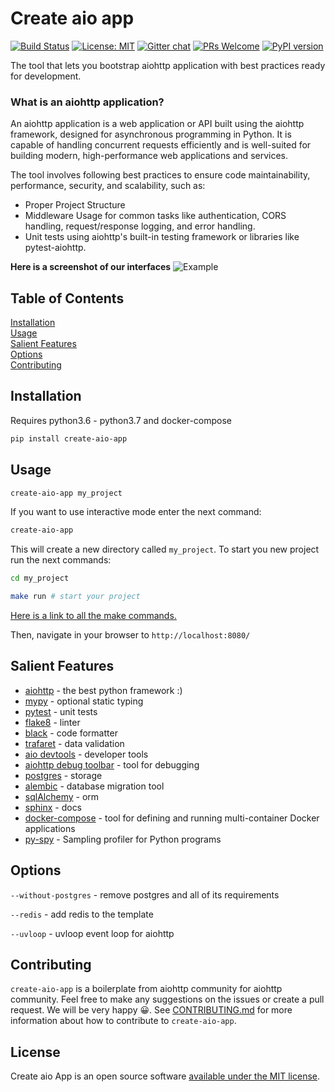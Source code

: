 # Create aio app


[![Build Status](https://travis-ci.com/aio-libs/create-aio-app.svg?branch=master)](https://travis-ci.com/aio-libs/create-aio-app)
[![License: MIT](https://img.shields.io/badge/License-MIT-green.svg)](https://opensource.org/licenses/MIT)
[![Gitter chat](https://badges.gitter.im/Join%20Chat.svg)](https://gitter.im/aio-libs/Lobby)
[![PRs Welcome](https://img.shields.io/badge/PRs-welcome-green.svg)](https://github.com/aio-libs/create-aio-app/issues?q=is%3Aissue+is%3Aopen+label%3A%22good+first+issue%22)
[![PyPI version](https://badge.fury.io/py/create-aio-app.svg)](https://badge.fury.io/py/create-aio-app)

The tool that lets you bootstrap aiohttp application with best practices ready for development.

### What is an aiohttp application?

An aiohttp application is a web application or API built using the aiohttp framework, designed for asynchronous programming in Python. It is capable of handling concurrent requests efficiently and is well-suited for building modern, high-performance web applications and services.

The tool involves following best practices to ensure code maintainability, performance, security, and scalability, such as:
* Proper Project Structure
* Middleware Usage for common tasks like authentication, CORS handling, request/response logging, and error handling.
* Unit tests using aiohttp's built-in testing framework or libraries like pytest-aiohttp.

**Here is a screenshot of our interfaces**
![Example](https://raw.githubusercontent.com/aio-libs/create-aio-app/master/assets/assets.png)

## Table of Contents
[Installation](#Installation)  
[Usage](#Usage)  
[Salient Features](#Salient-Features)  
[Options](#Options)  
[Contributing](#Contributing)  

<a name="Installation"/>

## Installation

Requires python3.6 - python3.7 and docker-compose

```bash
pip install create-aio-app
```

<a name="Usage"/>

## Usage

```bash
create-aio-app my_project
```

If you want to use interactive mode enter the next command:

```bash
create-aio-app
```

This will create a new directory called `my_project`.
To start you new project run the next commands:

```bash
cd my_project

make run # start your project
```

[Here is a link to all the make commands.](https://create-aio-app.readthedocs.io/pages/commands.html)


Then, navigate in your browser to `http://localhost:8080/`

<a name="Salient-Features"/>

## Salient Features

- [aiohttp](https://aiohttp.readthedocs.io/en/stable/) - the best python framework :)
- [mypy](https://mypy.readthedocs.io/en/latest/) - optional static typing
- [pytest](https://pytest.readthedocs.io/en/latest/) - unit tests
- [flake8](https://flake8.readthedocs.io/en/latest/) - linter
- [black](https://black.readthedocs.io/en/latest/) - code formatter
- [trafaret](https://trafaret.readthedocs.io/en/latest/) - data validation
- [aio devtools](https://github.com/aio-libs/aiohttp-devtools) - developer tools
- [aiohttp debug toolbar](https://github.com/aio-libs/aiohttp-debugtoolbar) - tool for debugging
- [postgres](https://www.postgresql.org/) - storage
- [alembic](https://alembic.sqlalchemy.org/en/latest/tutorial.html) - database migration tool
- [sqlAlchemy](https://www.sqlalchemy.org/) - orm
- [sphinx](http://www.sphinx-doc.org/en/master/) - docs
- [docker-compose](https://docs.docker.com/compose/) - tool for defining and running multi-container Docker applications
- [py-spy](https://github.com/benfred/py-spy) - Sampling profiler for Python programs

<a name="Options"/>

## Options

`--without-postgres` - remove postgres and all of its requirements

`--redis` - add redis to the template

`--uvloop` - uvloop event loop for aiohttp

<a name="Contributing"/>

## Contributing

`create-aio-app` is a boilerplate from aiohttp community for aiohttp 
community. Feel free to make any suggestions on the issues or 
create a pull request. We will be very happy 😀. 
See [CONTRIBUTING.md](https://github.com/aio-libs/create-aio-app/blob/master/CONTRIBUTING.md) for more information about 
how to contribute to `create-aio-app`.

## License

Create aio App is an open source software <a href="https://github.com/aio-libs/create-aio-app/blob/master/LICENSE">available under the MIT license</a>.

